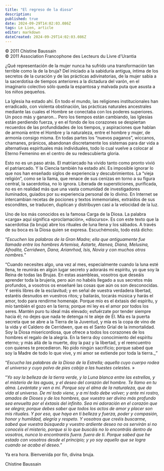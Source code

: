 ```yaml
---
title: "El regreso de la diosa"
description: 
published: true
date: 2024-09-29T14:02:03.086Z
tags: Le Lien, article
editor: markdown
dateCreated: 2024-09-29T14:02:03.086Z
---
```


<p class="v-card tema v-sheet--gris claro aclarar-3 px-2">© 2011 Chistine Baussain<br>© 2011 Association Francophone des Lecteurs du Livre d'Urantia</p>


¿Qué representación de la mujer nunca ha sufrido una transformación tan terrible como la de la bruja? Del iniciado a la sabiduría antigua, íntima de los secretos de la curación y de las prácticas adivinatorias, de la mujer sabia a la sacerdotisa de tiempos anteriores a la dictadura del varón, en el imaginario colectivo sólo queda la espantosa y malvada puta que asusta a los niños pequeños.

La Iglesia ha estado ahí. En todo el mundo, las religiones institucionales han erradicado, con violenta obstinación, las prácticas naturales ancestrales mediante las cuales el Hombre se conectaba con los poderes superiores. Un poco más y ganaron... Pero los tiempos están cambiando, las Iglesias están perdiendo fuerza, y en el fondo de los corazones se despiertan recuerdos de las profundidades de los tiempos, y aspiraciones que hablan de armonía entre el Hombre y la naturaleza, entre el hombre y mujer, de armonía consigo misma. En todas partes los “nuevos paganos”, wiccanos, chamanes, pránicos, abandonan discretamente los sistemas para dar vida a alternativas espirituales más individuales, todo lo cual vuelve a colocar al Eterno Femenino en el centro de su redescubierta gloria.

Esto no es un paso atrás. El matriarcado ha vivido tanto como pronto vivió el patriarcado. Y la Ciencia también ha estado ahí. Es imposible ignorar lo que nos han enseñado siglos de experiencia y descubrimientos. La “vieja religión”, como se la llama, que renace de sus cenizas en torno a su figura central, la sacerdotisa, no lo ignora. Liberada de supersticiones, purificada, no es en realidad más que una vasta comunidad de investigadores iluminados, guiados por su experiencia personal de lo divino. En Internet se intercambian recetas de pociones y textos inmemoriales, extraídos de sus escondites, se traducen, duplican y distribuyen casi a la velocidad de la luz.

Uno de los más conocidos es la famosa Carga de la Diosa. La palabra «carga» aquí significa «proclamación», «discurso». Es con este texto que la sacerdotisa (la bruja) abre los rituales de luna llena y los sábados. A través de su boca es la Diosa quien se expresa. Escuchémoslo, todo está dicho:

“_Escuchen las palabras de la Gran Madre; ella que antiguamente fue llamada entre los hombres Artemisa, Astarte, Atenea, Diana, Melusina, Afrodita, Cerridwen, Dana, Arianrhod, Isis, Novia y con muchos otros nombres._"

“Cuando necesites algo, una vez al mes, especialmente cuando la luna esté llena, te reunirás en algún lugar secreto y adorarás mi espíritu, yo que soy la Reina de todas las Brujas. En estas asambleas, vosotros que deseáis aprender toda la brujería, pero aún no habéis llegado a sus secretos más profundos, a vosotros os enseñaré las cosas que aún os son desconocidas. Y seréis libres de la esclavitud; y en señal de vuestra verdadera libertad, estaréis desnudos en vuestros ritos; y bailarás, tocarás música y harás el amor, todo para rendirme homenaje. Porque mío es el éxtasis del espíritu, y mío también el gozo en la tierra; porque mi ley es el amor por todos los seres. Mantén puro tu ideal más elevado; esfuérzate por tender siempre hacia él; no dejes que nada te detenga ni te aleje de Él. Mía es la puerta secreta que se abre a la Tierra de la Juventud, y mía es la copa de vino de la vida y el Caldero de Cerridwen, que es el Santo Grial de la inmortalidad. Soy la Diosa misericordiosa, que ofrece a todos los corazones de los hombres el regalo de la alegría. En la tierra doy conocimiento del espíritu eterno; y más allá de la muerte, doy la paz y la libertad, y el reencuentro con quienes te precedieron. No pido ningún sacrificio; porque sabed que soy la Madre de todo lo que vive, y mi amor se extiende por toda la tierra._”

“_Escucha las palabras de la Diosa de la Estrella; aquella cuyo cuerpo rodea el universo y cuyo polvo de pies cobija a las huestes celestes._ »

“_Yo soy la belleza de la tierra verde, y la Luna blanca entre las estrellas, y el misterio de las aguas, y el deseo del corazón del hombre. Te llamo en tu alma. Levántate y ven a mí. Porque soy el alma de la naturaleza, que da vida al universo. De mí todo viene, y a mí todo debe volver; y ante mi rostro, amados de Dioses y de los hombres, que vuestro ser divino más profundo sea envuelto por el éxtasis del infinito. Sea mi adoración en el corazón que se alegra; porque debes saber que todos los actos de amor y placer son mis rituales. Y por eso, que haya en ti belleza y fuerza, poder y compasión, honor y humildad, alegría y respeto. Y vosotros que creéis buscarme, sabed que vuestra búsqueda y vuestro ardiente deseo no os servirán si no conocéis el misterio, porque si lo que buscáis no lo encontráis dentro de vosotros, nunca lo encontraréis fuera. fuera de ti. Porque sabed que he estado con vosotros desde el principio; y yo soy aquello que se logra cuando se acaba el deseo._”

Ya era hora. Bienvenida por fin, divina bruja.

Chistine Baussain

